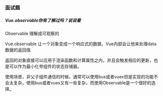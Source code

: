 ### 面试题

##### Vue.observable你有了解过吗？说说看

Observable 理解成可观察的

Vue.observable 让一个对象变成一个响应式的数据，Vue内部会让他来处理data数据的返回值

返回的对象直接可以应用于渲染函数和计算属性之内，并且会触发相应的更新，也是可以作为最小化夸组件的状态存储器。



使用场景，非父子组件通信的时候，通常可以使用bus或者vuex但是实现的功能不会太复杂，使用bus或者vuex又有一些复杂，而使用Observable是一个很好的选择_

